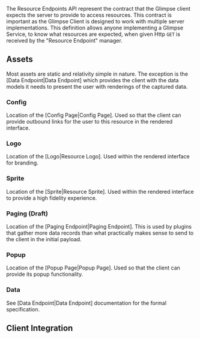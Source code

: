 The Resource Endpoints API represent the contract that the Glimpse client expects the server to provide to access resources. This contract is important as the Glimpse Client is designed to work with multiple server implementations. This definition allows anyone implementing a Glimpse Service, to know what resources are expected, when given Http `GET` is received by the "Resource Endpoint" manager.

## Assets
Most assets are static and relativity simple in nature. The exception is the [Data Endpoint|Data Endpoint] which provides the client with the data models it needs to present the user with renderings of the captured data.

### Config
Location of the [Config Page|Config Page]. Used so that the client can provide outbound links for the user to this resource in the rendered interface.

### Logo
Location of the [Logo|Resource Logo]. Used within the rendered interface for branding.

### Sprite
Location of the [Sprite|Resource Sprite]. Used within the rendered interface to provide a high fidelity experience.

### Paging (Draft)
Location of the [Paging Endpoint|Paging Endpoint]. This is used by plugins that gather more data records than what practically makes sense to send to the client in the initial payload. 

### Popup
Location of the [Popup Page|Popup Page]. Used so that the client can provide its popup functionality.

### Data
See [Data Endpoint|Data Endpoint] documentation for the formal specification.

## Client Integration
